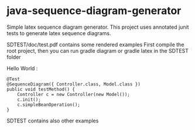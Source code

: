 java-sequence-diagram-generator
===============================
Simple latex sequence diagram generator. This project uses annotated junit tests to generate latex sequence diagrams.

SDTEST/doc/test.pdf contains  some rendered examples
First compile the root project, then you can run gradle diagram or gradle latex  in the SDTEST folder

Hello World :
	
	@Test
	@SequenceDiagram({ Controller.class, Model.class })
	public void testMethod() {
		Controller c = new Controller(new Model());
		c.init();
		c.simpleBeanOperation();
	}


SDTEST contains also  other examples



